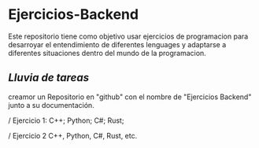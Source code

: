 # Ejercicios-Backend
Este repositorio tiene como objetivo usar ejercicios de programacion para desarroyar el entendimiento de diferentes lenguages y adaptarse a diferentes situaciones dentro del mundo de la programacion. 

## ***Lluvia de tareas***
creamor un Repositorio en "github" con el nombre de "Ejercicios Backend" junto a su documentación.

/ Ejercicio 1:
    C++; 
    Python; 
    C#;
    Rust;
    
/ Ejercicio 2
    C++,
    Python,
    C#,
    Rust,
etc.

